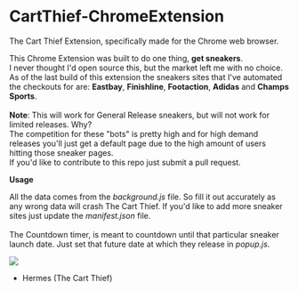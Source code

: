 # CartThief-ChromeExtension
The Cart Thief Extension, specifically made for the Chrome web browser.


This Chrome Extension was built to do one thing, <b>get sneakers</b>. 
<br>
I never thought I'd open source this, 
but the market left me with no choice. As of the last build of this extension the sneakers sites that I've automated 
the checkouts for are:  <b>Eastbay</b>, <b>Finishline</b>, <b>Footaction</b>, <b>Adidas</b> and <b>Champs Sports</b>.
<br>
<br>
<b>Note</b>: This will work for General Release sneakers, but will not work for limited releases. Why?
<br>
The competition for these "bots" is pretty high and for high demand releases you'll just get a default page due to the high
amount of users hitting those sneaker pages. 
<br>
If you'd like to contribute to this repo just submit a pull request.
<br>


<b>Usage</b>

All the data comes from the <em>background.js</em> file. So fill it out accurately as any wrong data will crash The Cart Thief.
If you'd like to add more sneaker sites just update the <em>manifest.json</em> file.
<br>
<br>
The Countdown timer, is meant to countdown until that particular sneaker launch date. Just set that future date at which they
release in <em>popup.js</em>.



<img src="https://raw.githubusercontent.com/nousacademy/CartThief-ChromeExtension/master/img/thief.png">

 - Hermes (The Cart Thief)
